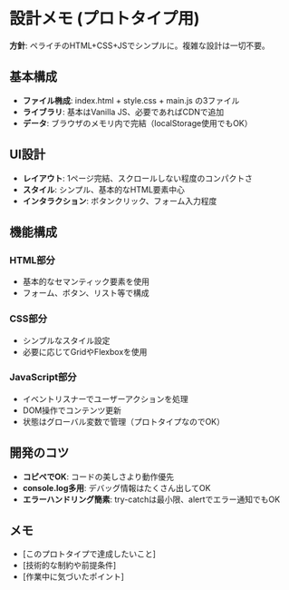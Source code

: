 # 設計メモ (プロトタイプ用)

**方針**: ペライチのHTML+CSS+JSでシンプルに。複雑な設計は一切不要。

## 基本構成
- **ファイル椭成**: index.html + style.css + main.js の3ファイル
- **ライブラリ**: 基本はVanilla JS、必要であればCDNで追加
- **データ**: ブラウザのメモリ内で完結（localStorage使用でもOK）

## UI設計
- **レイアウト**: 1ページ完結、スクロールしない程度のコンパクトさ
- **スタイル**: シンプル、基本的なHTML要素中心
- **インタラクション**: ボタンクリック、フォーム入力程度

## 機能構成
### HTML部分
- 基本的なセマンティック要素を使用
- フォーム、ボタン、リスト等で構成

### CSS部分
- シンプルなスタイル設定
- 必要に応じてGridやFlexboxを使用

### JavaScript部分
- イベントリスナーでユーザーアクションを処理
- DOM操作でコンテンツ更新
- 状態はグローバル変数で管理（プロトタイプなのでOK）

## 開発のコツ
- **コピペでOK**: コードの美しさより動作優先
- **console.log多用**: デバッグ情報はたくさん出してOK
- **エラーハンドリング簡素**: try-catchは最小限、alertでエラー通知でもOK

## メモ
- [このプロトタイプで達成したいこと]
- [技術的な制約や前提条件]
- [作業中に気づいたポイント]